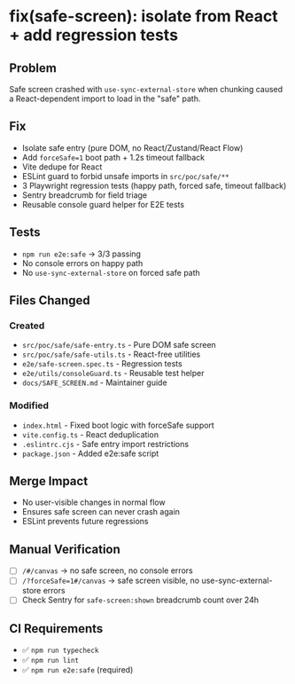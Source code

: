 # fix(safe-screen): isolate from React + add regression tests

## Problem
Safe screen crashed with `use-sync-external-store` when chunking caused a React-dependent import to load in the "safe" path.

## Fix
- Isolate safe entry (pure DOM, no React/Zustand/React Flow)
- Add `forceSafe=1` boot path + 1.2s timeout fallback
- Vite dedupe for React
- ESLint guard to forbid unsafe imports in `src/poc/safe/**` 
- 3 Playwright regression tests (happy path, forced safe, timeout fallback)
- Sentry breadcrumb for field triage
- Reusable console guard helper for E2E tests

## Tests
- `npm run e2e:safe` → 3/3 passing
- No console errors on happy path
- No `use-sync-external-store` on forced safe path

## Files Changed
### Created
- `src/poc/safe/safe-entry.ts` - Pure DOM safe screen
- `src/poc/safe/safe-utils.ts` - React-free utilities
- `e2e/safe-screen.spec.ts` - Regression tests
- `e2e/utils/consoleGuard.ts` - Reusable test helper
- `docs/SAFE_SCREEN.md` - Maintainer guide

### Modified
- `index.html` - Fixed boot logic with forceSafe support
- `vite.config.ts` - React deduplication
- `.eslintrc.cjs` - Safe entry import restrictions
- `package.json` - Added e2e:safe script

## Merge Impact
- No user-visible changes in normal flow
- Ensures safe screen can never crash again
- ESLint prevents future regressions

## Manual Verification
- [ ] `/#/canvas` → no safe screen, no console errors
- [ ] `/?forceSafe=1#/canvas` → safe screen visible, no use-sync-external-store errors
- [ ] Check Sentry for `safe-screen:shown` breadcrumb count over 24h

## CI Requirements
- ✅ `npm run typecheck`
- ✅ `npm run lint`
- ✅ `npm run e2e:safe` (required)
